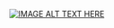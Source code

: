 [![IMAGE ALT TEXT HERE](https://img.youtube.com/vi/lgNZM0zCW8o/0.jpg)](https://www.youtube.com/watch?v=lgNZM0zCW8o)
